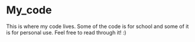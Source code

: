 # My_code

This is where my code lives.
Some of the code is for school and some of it is for personal use.
Feel free to read through it! :)
